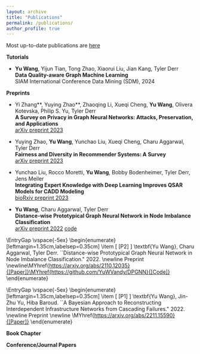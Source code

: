 ```yaml
---
layout: archive
title: "Publications"
permalink: /publications/
author_profile: true
---
```

Most up-to-date publications are [here](https://yuwvandy.github.io/_pages/2023_CV_Yu_Wang.pdf#nameddest=PUBLICATIONS)

**Tutorials**
- **Yu Wang**, Yijun Tian, Tong Zhao, Xiaorui Liu, Jian Kang, Tyler Derr
  <br>**Data Quality-aware Graph Machine Learning**
  <br>SIAM International Conference Data Mining (SDM), 2024

**Preprints**
- Yi Zhang**, Yuying Zhao**, Zhaoqing Li, Xueqi Cheng, **Yu Wang**, Olivera Kotevska, Philip S. Yu, Tyler Derr
  <br>**A Survey on Privacy in Graph Neural Networks: Attacks, Preservation, and Applications**
  <br>[arXiv preprint 2023](123)
  
- Yuying Zhao, **Yu Wang**, Yunchao Liu, Xueqi Cheng, Charu Aggarwal, Tyler Derr
 <br>**Fairness and Diversity in Recommender Systems: A Survey**
 <br>[arXiv preprint 2023](https://arxiv.org/abs/2307.04644)

- Yunchao Liu, Rocco Moretti, **Yu Wang**, Bobby Bodenheimer, Tyler Derr, Jens Meiler
 <br>**Integrating Expert Knowledge with Deep Learning Improves QSAR Models for CADD Modeling**
 <br>[bioRxiv preprint 2023](https://www.ncbi.nlm.nih.gov/pmc/articles/PMC10153143/)

- **Yu Wang**, Charu Aggarwal, Tyler Derr
 <br>**Distance-wise Prototypical Graph Neural Network in Node Imbalance Classification**
 <br>[arXiv preprint 2022](https://arxiv.org/abs/2110.12035) [code](https://github.com/YuWVandy/DPGNN)


\EntryGap
\vspace{-5ex}
\begin{enumerate}[leftmargin=1.35cm,labelsep=0.35cm]
\item [ $\mathrm{[P2]}$ ]
\textbf{Yu Wang}, Charu Aggarwal, Tyler Derr. ``Distance-wise Prototypical Graph Neural Network in Node Imbalance Classification." 2022.
\newline Preprint
\newline\MYhref{https://arxiv.org/abs/2110.12035}{[Paper]}\MYhref{https://github.com/YuWVandy/DPGNN}{[Code]}
\end{enumerate}

\EntryGap
\vspace{-5ex}
\begin{enumerate}[leftmargin=1.35cm,labelsep=0.35cm]
\item [ $\mathrm{[P1]}$ ]
\textbf{Yu Wang}, Jin-Zhu Yu, Hiba Baroud. ``A Bayesian Approach to Reconstructing Interdependent Infrastructure Networks from Cascading Failures." 2022. 
\newline Preprint
\newline \MYhref{https://arxiv.org/abs/2211.15590}{[Paper]}
\end{enumerate}

**Book Chapter**


**Conference/Journal Papers**
